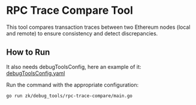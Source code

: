 # RPC Trace Compare Tool

This tool compares transaction traces between two Ethereum nodes (local and remote) to ensure consistency and detect discrepancies.

## How to Run

It also needs debugToolsConfig, here an example of it: [debugToolsConfig.yaml](../../../debugToolsConfig.yaml.example)

Run the command with the appropriate configuration:
```sh
go run zk/debug_tools/rpc-trace-compare/main.go
```
